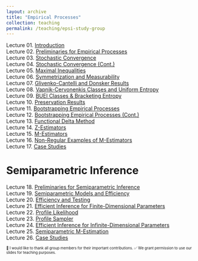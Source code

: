 ```yaml
---
layout: archive
title: "Empirical Processes"
collection: teaching
permalink: /teaching/epsi-study-group
---
```


Lecture 01. [Introduction](/files/epsi-slides/EPSI0602_Introduction_and_Overview.pdf)<br>
Lecture 02. [Preliminaries for Empirical Processes](/files/epsi-slides/EPSI0609_Preliminaries_for_Empirical_Processes.pdf)<br>Lecture 03. [Stochastic Convergence](/files/epsi-slides/EPSI0623_Stochastic_Processes_and_Weak_Convergence.pdf)<br>
Lecture 04. [Stochastic Convergence (Cont.)](/files/epsi-slides/EPSI0630_Weak_Convergence_Cont_and_Other_Modes_of_Convergence.pdf)<br>
Lecture 05. [Maximal Inequalities](/files/epsi-slides/EPSI0707_EP_Methods_Orlicz_Norm_and_Maximal_Inequalities.pdf)<br>
Lecture 06. [Symmetrization and Measurability](/files/epsi-slides/EPSI0713_Symmetrization_and_Measurability.pdf)<br>
Lecture 07. [Glivenko-Cantelli and Donsker Results](/files/epsi-slides/EPSI0721_GC_and_Donsker_Results.pdf)<br>
Lecture 08. [Vapnik-Cervonenkis Classes and Uniform Entropy](/files/epsi-slides/EPSI0728_VC_Class.pdf)<br>
Lecture 09. [BUEI Classes & Bracketing Entropy](/files/epsi-slides/EPSI0804_BUEI_Bracketing_Entropy.pdf)<br>
Lecture 10. [Preservation Results](/files/epsi-slides/EPSI0811_Preservation_Results.pdf)<br>
Lecture 11. [Bootstrapping Empirical Processes](/files/epsi-slides/EPSI0819_Bootstrapping.pdf)<br>
Lecture 12. [Bootstrapping Empirical Processes (Cont.)](/files/epsi-slides/EPSI0826_Bootstrapping_Cont.pdf)<br>
Lecture 13. [Functional Delta Method](/files/epsi-slides/EPSI0902_Functional_Delta_Method.pdf)<br>
Lecture 14. [Z-Estimators](/files/epsi-slides/EPSI0909_Z-Estimators.pdf)<br>
Lecture 15. [M-Estimators](/files/epsi-slides/EPSI0916_M-Estimators.pdf)<br>
Lecture 16. [Non-Regular Examples of M-Estimators](/files/epsi-slides/EPSI0923_Nonregular_M-Estimators.pdf)<br>
Lecture 17. [Case Studies](/files/epsi-slides/EPSI0930_CaseStudies.pdf)

Semiparametric Inference
======
Lecture 18. [Preliminaries for Semiparametric Inference](/files/epsi-slides/EPSI1007_SI_Preliminaries.pdf)<br>
Lecture 19. [Semiparametric Models and Efficiency](/files/epsi-slides/EPSI1014_Semiparametric_Models_and_Efficiency.pdf)<br>
Lecture 20. [Efficiency and Testing](/files/epsi-slides/EPSI1025_Efficiency_and_Testing.pdf)<br>
Lecture 21. [Efficient Inference for Finite-Dimensional Parameters](/files/epsi-slides/EPSI1104_Efficient_Inference.pdf)<br>
Lecture 22. [Profile Likelihood](/files/epsi-slides/EPSI1111_Profile_Likelihood.pdf)<br>
Lecture 23. [Profile Sampler](/files/epsi-slides/EPSI1118_Profile_Sampler.pdf)<br>
Lecture 24. [Efficient Inference for Infinite-Dimensional Parameters](/files/epsi-slides/EPSI1202_Efficient_Inference_Infinite.pdf)<br>
Lecture 25. [Semiparametric M-Estimation](/files/epsi-slides/EPSI220128-Semiparametric_M_Estimation.pdf)<br>
Lecture 26. [Case Studies](/files/epsi-slides/EPSI220212_Case_Studies.pdf)

<sub><sup>
💟 I would like to thank all group members for their important contributions.
✅ We grant permission to use our slides for teaching purposes. 
</sup></sub>